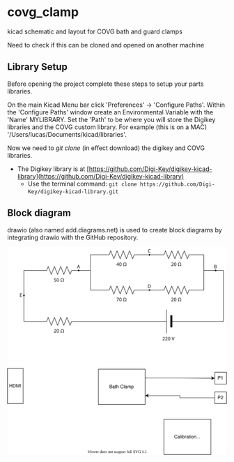 # covg_clamp
kicad schematic and layout for COVG bath and guard clamps

Need to check if this can be cloned and opened on another machine 


## Library Setup 
Before opening the project complete these steps to setup your parts libraries. 

On the main Kicad Menu bar click 'Preferences' -> 'Configure Paths'. Within the 'Configure Paths' window create an Environmental Variable with the 'Name' MYLIBRARY.
Set the 'Path' to be where you will store the Digikey libraries and the COVG custom library. For example (this is on a MAC) '/Users/lucas/Documents/kicad/libraries'.

Now we need to *git clone* (in effect download) the digikey and COVG libraries. 

* The Digikey library is at [https://github.com/Digi-Key/digikey-kicad-library](https://github.com/Digi-Key/digikey-kicad-library)
	* Use the terminal command: `git clone https://github.com/Digi-Key/digikey-kicad-library.git ` 



## Block diagram
drawio (also named add.diagrams.net) is used to create block diagrams by integrating drawio with the GitHub repository. 

![Test block diagram](documentation/test_github.svg)
